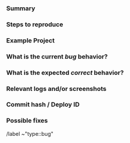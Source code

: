 <!---
Please read this!

Before opening a new issue, make sure to search for keywords in the issues
filtered by the "regression" or "type::bug" label:

- https://mau.dev/recaptime-dev/squad/wiki/-/issues?label_name%5B%5D=regression
- https://mau.dev/recaptime-dev/squad/wiki/-/issues/issues?label_name%5B%5D=type::bug

and verify the issue you're about to submit isn't a duplicate.

Note that only bugs relating to the website (alongside theme customizations) will be entertained
here. In case it also happen in upstream, check its issue tracker and changelog if it's fixed in a
newer version (if ours outdated).
--->

### Summary

<!-- Summarize the bug encountered concisely. -->

### Steps to reproduce

<!-- Describe how one can reproduce the issue - this is very important. Please use an ordered list. -->

### Example Project

<!-- If possible, please create an example project here on GitLab.com that exhibits the problematic 
behavior, and link to it here in the bug report. If you are using an older version of GitLab, this 
will also determine whether the bug is fixed in a more recent version. -->

### What is the current *bug* behavior?

<!-- Describe what actually happens. -->

### What is the expected *correct* behavior?

<!-- Describe what you should see instead. -->

### Relevant logs and/or screenshots

<!-- Paste any relevant logs - please use code blocks (```) to format console output, logs, and code
 as it's tough to read otherwise. -->

### Commit hash / Deploy ID

<!--



-->

### Possible fixes

<!-- If you can, link to the line of code that might be responsible for the problem. -->

/label ~"type::bug"

